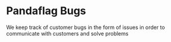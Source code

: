 # Pandaflag Bugs

We keep track of customer bugs in the form of issues in order to communicate with customers and solve problems
